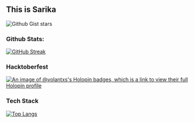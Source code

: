 ## This is Sarika
![Github Gist stars](https://img.shields.io/github/gist/stars/:volantxs)

### Github Stats:
[![GitHub Streak](http://github-readme-streak-stats.herokuapp.com?user=volantxs&theme=dark&background=000000)](https://git.io/streak-stats)

### Hacktoberfest
[![An image of @volantxs's Holopin badges, which is a link to view their full Holopin profile](https://holopin.me/volantxs)](https://holopin.io/@volantxs)

### Tech Stack
[![Top Langs](https://github-readme-stats.vercel.app/api/top-langs/?username=volantxs&layout=compact&theme=vision-friendly-dark)](https://github.com/anuraghazra/github-readme-stats)

